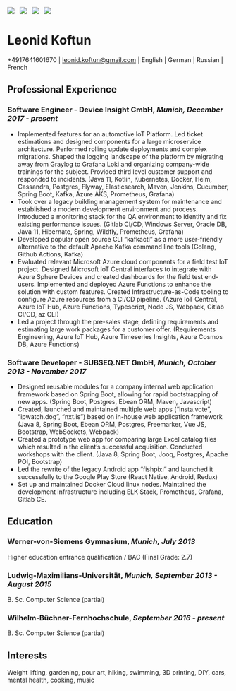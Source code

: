 [![](https://img.shields.io/badge/PDF-Download-1abc9c?style=for-the-badge)](https://github.com/sladkoff/resume/releases/download/2021-02-13/leonid_koftun_resume.pdf) &nbsp; [![](https://img.shields.io/badge/leonidkoftun-2867B2?style=for-the-badge&logo=linkedin&logoColor=white)](https://www.linkedin.com/in/leonid-koftun/) &nbsp; [![](https://img.shields.io/badge/sladkovik-1DA1F2?style=for-the-badge&logo=twitter&logoColor=white)](https://twitter.com/sladkovik) &nbsp; [![](https://img.shields.io/badge/sladkoff2-8a3ab9?style=for-the-badge&logo=instagram&logoColor=white)](https://www.instagram.com/sladkoff2/)


# Leonid Koftun

+4917641601670 | [leonid.koftun@gmail.com](mailto:leonid.koftun@gmail.com) | English | German | Russian | French

## Professional Experience

### Software Engineer - Device Insight GmbH, _Munich, December 2017 - present_

- Implemented features for an automotive IoT Platform. Led ticket estimations and designed components for a large microservice architecture. Performed rolling update deployments and complex migrations. Shaped the logging landscape of the platform by migrating away from Graylog to Grafana Loki and organizing company-wide trainings for the subject. Provided third level customer support and responded to incidents. (Java 11, Kotlin, Kubernetes, Docker, Helm, Cassandra, Postgres, Flyway, Elasticsearch, Maven, Jenkins, Cucumber, Spring Boot, Kafka, Azure AKS, Prometheus, Grafana)
- Took over a legacy building management system for maintenance and established a modern development environment and process. Introduced a monitoring stack for the QA environment to identify and fix existing performance issues. (Gitlab CI/CD, Windows Server, Oracle DB, Java 11, Hibernate, Spring, Wildfly, Prometheus, Grafana)
- Developed popular open source CLI “kafkactl” as a more user-friendly alternative to the default Apache Kafka command line tools (Golang, Github Actions, Kafka)
- Evaluated relevant Microsoft Azure cloud components for a field test IoT project. Designed Microsoft IoT Central interfaces to integrate with Azure Sphere Devices and created dashboards for the field test end-users. Implemented and deployed Azure Functions to enhance the solution with custom features. Created Infrastructure-as-Code tooling to configure Azure resources from a CI/CD pipeline. (Azure IoT Central, Azure IoT Hub, Azure Functions, Typescript, Node JS, Webpack, Gitlab CI/CD, az CLI)
- Led a project through the pre-sales stage, defining requirements and estimating large work packages for a customer offer. (Requirements Engineering, Azure IoT Hub, Azure Timeseries Insights, Azure Cosmos DB, Azure Functions)

### Software Developer - SUBSEQ.NET GmbH, _Munich, October 2013 - November 2017_

- Designed reusable modules for a company internal web application framework based on Spring Boot, allowing for rapid bootstrapping of new apps. (Spring Boot, Postgres, Ebean ORM, Maven, Javascript)
- Created, launched and maintained multiple web apps (“insta.vote”, “ipwatch.dog”, “nxt.is”) based on in-house web application framework (Java 8, Spring Boot, Ebean ORM, Postgres, Freemarker, Vue JS, Bootstrap, WebSockets, Webpack)
- Created a prototype web app for comparing large Excel catalog files which resulted in the client’s successful acquisition. Conducted workshops with the client. (Java 8, Spring Boot, Jooq, Postgres, Apache POI, Bootstrap)
- Led the rewrite of the legacy Android app “fishpixl” and launched it successfully to the Google Play Store (React Native, Android, Redux)
- Set up and maintained Docker Cloud linux nodes. Maintained the development infrastructure including ELK Stack, Prometheus, Grafana, Gitlab CE. 

## Education 

### Werner-von-Siemens Gymnasium, _Munich, July 2013_

Higher education entrance qualification / BAC (Final Grade: 2.7)

### Ludwig-Maximilians-Universität, _Munich, September 2013 - August 2015_

B. Sc. Computer Science (partial)

### Wilhelm-Büchner-Fernhochschule, _September 2016 - present_

B. Sc. Computer Science (partial)

## Interests

Weight lifting, gardening, pour art, hiking, swimming, 3D printing, DIY, cars, mental health, cooking, music
